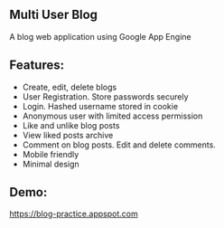 ## Multi User Blog
A blog web application using Google App Engine

## Features:
* Create, edit, delete blogs
* User Registration. Store passwords securely
* Login. Hashed username stored in cookie
* Anonymous user with limited access permission
* Like and unlike blog posts
* View liked posts archive
* Comment on blog posts. Edit and delete comments.
* Mobile friendly
* Minimal design

## Demo: 
https://blog-practice.appspot.com
